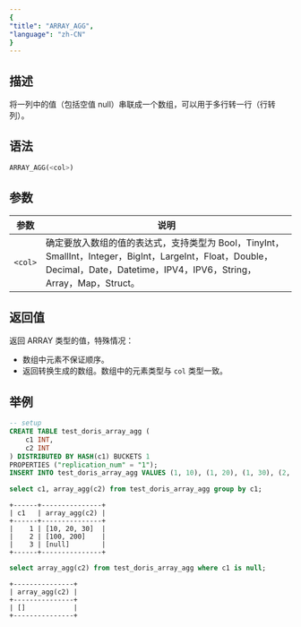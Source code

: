 ```yaml
---
{
"title": "ARRAY_AGG",
"language": "zh-CN"
}
---
```


## 描述

将一列中的值（包括空值 null）串联成一个数组，可以用于多行转一行（行转列）。

## 语法

```sql
ARRAY_AGG(<col>)
```

## 参数

| 参数 | 说明 |
| -- | -- |
| `<col>` | 确定要放入数组的值的表达式，支持类型为 Bool，TinyInt，SmallInt，Integer，BigInt，LargeInt，Float，Double，Decimal，Date，Datetime，IPV4，IPV6，String，Array，Map，Struct。|

## 返回值

返回 ARRAY 类型的值，特殊情况：

- 数组中元素不保证顺序。
- 返回转换生成的数组。数组中的元素类型与 `col` 类型一致。

## 举例

```sql
-- setup
CREATE TABLE test_doris_array_agg (
	c1 INT,
	c2 INT
) DISTRIBUTED BY HASH(c1) BUCKETS 1
PROPERTIES ("replication_num" = "1");
INSERT INTO test_doris_array_agg VALUES (1, 10), (1, 20), (1, 30), (2, 100), (2, 200), (3, NULL);
```

```sql
select c1, array_agg(c2) from test_doris_array_agg group by c1;
```

```text
+------+---------------+
| c1   | array_agg(c2) |
+------+---------------+
|    1 | [10, 20, 30]  |
|    2 | [100, 200]    |
|    3 | [null]        |
+------+---------------+
```

```sql
select array_agg(c2) from test_doris_array_agg where c1 is null;
```

```text
+---------------+
| array_agg(c2) |
+---------------+
| []            |
+---------------+
```

